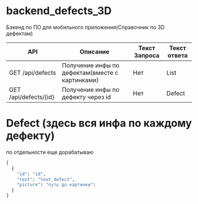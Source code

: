 # backend_defects_3D
Бэкенд по ПО для мобильного приложения(Справочник по 3D дефектам)

| API | Описание | Текст Запроса | Текст ответа |
| --- | -------- | ------------- | ------------ |
| GET /api/defects | Получение инфы по дефектам(вместе с картинками) | Нет | List<Defect> |
| GET /api/defects/{id}| Получение инфы по дефекту через id | Нет | Defect |

# Defect (здесь вся инфа по каждому дефекту)
по отдельности еще дорабатываю

```py
[
  {
    "id": "id",
    "text": "text_defect",
    "picture": "путь до картинки":
  }
]
```
